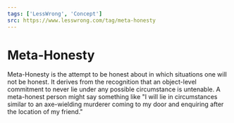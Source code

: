 ```yaml
---
tags: ['LessWrong', 'Concept']
src: https://www.lesswrong.com/tag/meta-honesty
---
```


# Meta-Honesty
Meta-Honesty is the attempt to be honest about in which situations one will not be honest. It derives from the recognition that an object-level commitment to never lie under any possible circumstance is untenable. A meta-honest person might say something like "I will lie in circumstances similar to an axe-wielding murderer coming to my door and enquiring after the location of my friend."

